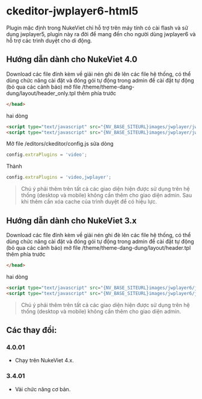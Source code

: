 ckeditor-jwplayer6-html5
========================

Plugin mặc định trong NukeViet chỉ hỗ trợ trên máy tính có cài flash và sử dụng jwplayer5, plugin này ra đời để mang đến cho người dùng jwplayer6 và hỗ trợ các trình duyệt cho di động.

## Hướng dẫn dành cho NukeViet 4.0

Download các file đính kèm về giải nén ghi đè lên các file hệ thống, có thể dùng chức năng cài đặt và đóng gói tự động trong admin để cài đặt tự động (bỏ qua các cảnh báo) mở file /theme/theme-dang-dung/layout/header_only.tpl thêm phía trước
```html
</head>
```
hai dòng
```html
<script type="text/javascript" src="{NV_BASE_SITEURL}images/jwplayer/jwplayer.js"></script>
<script type="text/javascript" src="{NV_BASE_SITEURL}images/jwplayer/jwplayer.trigger.js"></script>
```

Mở file /editors/ckeditor/config.js sửa dòng

```js
config.extraPlugins = 'video';
```

Thành

```js
config.extraPlugins = 'video,jwplayer';
```

> Chú ý phải thêm trên tất cả các giao diện hiện được sử dụng trên hệ thống (desktop và mobile) không cần thêm cho giao diện admin. Sau khi thêm cần xóa cache của trình duyệt để có hiệu lực.

## Hướng dẫn dành cho NukeViet 3.x

Download các file đính kèm về giải nén ghi đè lên các file hệ thống, có thể dùng chức năng cài đặt và đóng gói tự động trong admin để cài đặt tự động (bỏ qua các cảnh báo) mở file /theme/theme-dang-dung/layout/header.tpl thêm phía trước
```html
</head>
```
hai dòng
```html
<script type="text/javascript" src="{NV_BASE_SITEURL}images/jwplayer6/jwplayer.js"></script>
<script type="text/javascript" src="{NV_BASE_SITEURL}images/jwplayer6/jwplayer.trigger.js"></script>
```
> Chú ý phải thêm trên tất cả các giao diện hiện được sử dụng trên hệ thống (desktop và mobile) không cần thêm cho giao diện admin.

## Các thay đổi:
### 4.0.01
* Chạy trên NukeViet 4.x.
### 3.4.01
* Vài chức năng cơ bản.
